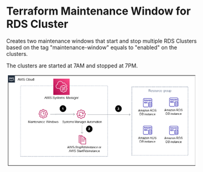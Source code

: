 # Terraform Maintenance Window for RDS Cluster

Creates two maintenance windows that start and stop multiple RDS Clusters based on the tag "maintenance-window" equals to "enabled" on the clusters.

The clusters are started at 7AM and stopped at 7PM.

![alt](./assets/image.png)